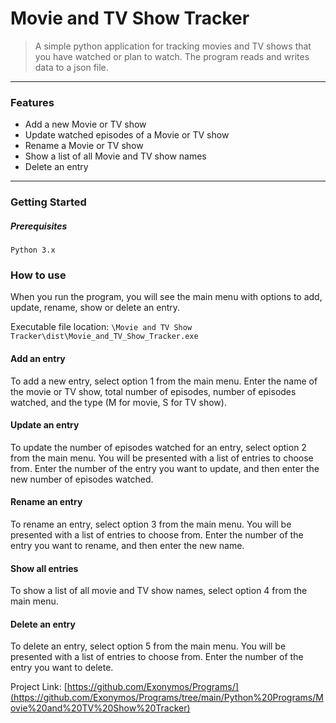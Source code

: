 
# Movie and TV Show Tracker


> A simple python application for tracking movies and TV shows that you have watched or plan to watch. The program reads and writes data to a json file.

------------


### Features

- Add a new Movie or TV show
- Update watched episodes of a Movie or TV show
- Rename a Movie or TV show
- Show a list of all Movie and TV show names
- Delete an entry

------------


### Getting Started

##### Prerequisites

```shell
Python 3.x
```


### How to use

When you run the program, you will see the main menu with options to add, update, rename, show or delete an entry.

Executable file location: `\Movie and TV Show Tracker\dist\Movie_and_TV_Show_Tracker.exe`

#### Add an entry

To add a new entry, select option 1 from the main menu. Enter the name of the movie or TV show, total number of episodes, number of episodes watched, and the type (M for movie, S for TV show).

#### Update an entry

To update the number of episodes watched for an entry, select option 2 from the main menu. You will be presented with a list of entries to choose from. Enter the number of the entry you want to update, and then enter the new number of episodes watched.

#### Rename an entry

To rename an entry, select option 3 from the main menu. You will be presented with a list of entries to choose from. Enter the number of the entry you want to rename, and then enter the new name.

#### Show all entries

To show a list of all movie and TV show names, select option 4 from the main menu.

#### Delete an entry

To delete an entry, select option 5 from the main menu. You will be presented with a list of entries to choose from. Enter the number of the entry you want to delete.



Project Link: [https://github.com/Exonymos/Programs/](https://github.com/Exonymos/Programs/tree/main/Python%20Programs/Movie%20and%20TV%20Show%20Tracker)
